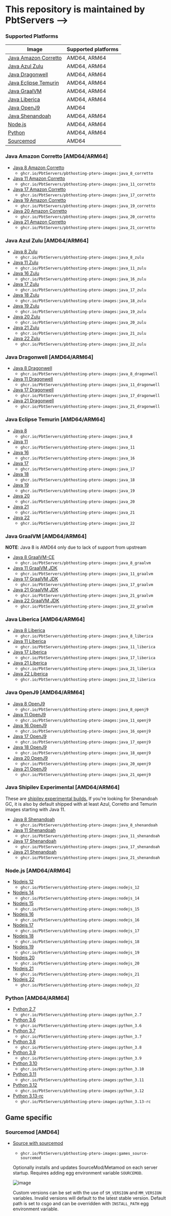 # This repository is maintained by PbtServers -->

### Supported Platforms

| Image                                                                                                  | Supported platforms |
| ------------------------------------------------------------------------------------------------------ | ------------------- |
| [Java Amazon Corretto](https://github.com/PbtServers/pbthosting-ptero-images#java-amazon-corretto-amd64arm64) | AMD64, ARM64        |
| [Java Azul Zulu](https://github.com/PbtServers/pbthosting-ptero-images#java-azul-zulu-amd64arm64)             | AMD64, ARM64        |
| [Java Dragonwell](https://github.com/PbtServers/pbthosting-ptero-images#java-dragonwell-amd64arm64)           | AMD64, ARM64        |
| [Java Eclipse Temurin](https://github.com/PbtServers/pbthosting-ptero-images#java-eclipse-temurin-amd64arm64) | AMD64, ARM64        |
| [Java GraalVM](https://github.com/PbtServers/pbthosting-ptero-images#java-graalvm-amd64arm64)                 | AMD64, ARM64        |
| [Java Liberica](https://github.com/PbtServers/pbthosting-ptero-images#java-liberica-amd64arm64)               | AMD64, ARM64        |
| [Java OpenJ9](https://github.com/PbtServers/pbthosting-ptero-images#java-openj9-amd64)                        | AMD64               |
| [Java Shenandoah](https://github.com/PbtServers/pbthosting-ptero-images#java-shenandoah-amd64arm64)           | AMD64, ARM64        |
| [Node.js](https://github.com/PbtServers/pbthosting-ptero-images#nodejs-amd64arm64)                            | AMD64, ARM64        |
| [Python](https://github.com/PbtServers/pbthosting-ptero-images#python-amd64arm64)                             | AMD64, ARM64        |
| [Sourcemod](https://github.com/PbtServers/pbthosting-ptero-images#sourcemod-amd64)                            | AMD64               |

### Java Amazon Corretto [AMD64/ARM64]

- [Java 8 Amazon Corretto](https://github.com/PbtServers/pbthosting-ptero-images/tree/main/java-corretto/8)
  - `ghcr.io/PbtServers/pbthosting-ptero-images:java_8_corretto`
- [Java 11 Amazon Corretto](https://github.com/PbtServers/pbthosting-ptero-images/tree/main/java-corretto/11)
  - `ghcr.io/PbtServers/pbthosting-ptero-images:java_11_corretto`
- [Java 17 Amazon Corretto](https://github.com/PbtServers/pbthosting-ptero-images/tree/main/java-corretto/17)
  - `ghcr.io/PbtServers/pbthosting-ptero-images:java_17_corretto`
- [Java 19 Amazon Corretto](https://github.com/PbtServers/pbthosting-ptero-images/tree/main/java-corretto/19)
  - `ghcr.io/PbtServers/pbthosting-ptero-images:java_19_corretto`
- [Java 20 Amazon Corretto](https://github.com/PbtServers/pbthosting-ptero-images/tree/main/java-corretto/20)
  - `ghcr.io/PbtServers/pbthosting-ptero-images:java_20_corretto`
- [Java 21 Amazon Corretto](https://github.com/PbtServers/pbthosting-ptero-images/tree/main/java-corretto/21)
  - `ghcr.io/PbtServers/pbthosting-ptero-images:java_21_corretto`

### Java Azul Zulu [AMD64/ARM64]

- [Java 8 Zulu](https://github.com/PbtServers/pbthosting-ptero-images/tree/main/java-zulu/8)
  - `ghcr.io/PbtServers/pbthosting-ptero-images:java_8_zulu`
- [Java 11 Zulu](https://github.com/PbtServers/pbthosting-ptero-images/tree/main/java-zulu/11)
  - `ghcr.io/PbtServers/pbthosting-ptero-images:java_11_zulu`
- [Java 16 Zulu](https://github.com/PbtServers/pbthosting-ptero-images/tree/main/java-zulu/16)
  - `ghcr.io/PbtServers/pbthosting-ptero-images:java_16_zulu`
- [Java 17 Zulu](https://github.com/PbtServers/pbthosting-ptero-images/tree/main/java-zulu/17)
  - `ghcr.io/PbtServers/pbthosting-ptero-images:java_17_zulu`
- [Java 18 Zulu](https://github.com/PbtServers/pbthosting-ptero-images/tree/main/java-zulu/18)
  - `ghcr.io/PbtServers/pbthosting-ptero-images:java_18_zulu`
- [Java 19 Zulu](https://github.com/PbtServers/pbthosting-ptero-images/tree/main/java-zulu/19)
  - `ghcr.io/PbtServers/pbthosting-ptero-images:java_19_zulu`
- [Java 20 Zulu](https://github.com/PbtServers/pbthosting-ptero-images/tree/main/java-zulu/20)
  - `ghcr.io/PbtServers/pbthosting-ptero-images:java_20_zulu`
- [Java 21 Zulu](https://github.com/PbtServers/pbthosting-ptero-images/tree/main/java-zulu/21)
  - `ghcr.io/PbtServers/pbthosting-ptero-images:java_21_zulu`
- [Java 22 Zulu](https://github.com/PbtServers/pbthosting-ptero-images/tree/main/java-zulu/22)
  - `ghcr.io/PbtServers/pbthosting-ptero-images:java_22_zulu`

### Java Dragonwell [AMD64/ARM64]

- [Java 8 Dragonwell](https://github.com/PbtServers/pbthosting-ptero-images/tree/main/java-dragonwell/8)
  - `ghcr.io/PbtServers/pbthosting-ptero-images:java_8_dragonwell`
- [Java 11 Dragonwell](https://github.com/PbtServers/pbthosting-ptero-images/tree/main/java-dragonwell/11)
  - `ghcr.io/PbtServers/pbthosting-ptero-images:java_11_dragonwell`
- [Java 17 Dragonwell](https://github.com/PbtServers/pbthosting-ptero-images/tree/main/java-dragonwell/17)
  - `ghcr.io/PbtServers/pbthosting-ptero-images:java_17_dragonwell`
- [Java 21 Dragonwell](https://github.com/PbtServers/pbthosting-ptero-images/tree/main/java-dragonwell/21)
  - `ghcr.io/PbtServers/pbthosting-ptero-images:java_21_dragonwell`

### Java Eclipse Temurin [AMD64/ARM64]

- [Java 8](https://github.com/PbtServers/pbthosting-ptero-images/tree/main/java/8)
  - `ghcr.io/PbtServers/pbthosting-ptero-images:java_8`
- [Java 11](https://github.com/PbtServers/pbthosting-ptero-images/tree/main/java/11)
  - `ghcr.io/PbtServers/pbthosting-ptero-images:java_11`
- [Java 16](https://github.com/PbtServers/pbthosting-ptero-images/tree/main/java/16)
  - `ghcr.io/PbtServers/pbthosting-ptero-images:java_16`
- [Java 17](https://github.com/PbtServers/pbthosting-ptero-images/tree/main/java/17)
  - `ghcr.io/PbtServers/pbthosting-ptero-images:java_17`
- [Java 18](https://github.com/PbtServers/pbthosting-ptero-images/tree/main/java/18)
  - `ghcr.io/PbtServers/pbthosting-ptero-images:java_18`
- [Java 19](https://github.com/PbtServers/pbthosting-ptero-images/tree/main/java/19)
  - `ghcr.io/PbtServers/pbthosting-ptero-images:java_19`
- [Java 20](https://github.com/PbtServers/pbthosting-ptero-images/tree/main/java/20)
  - `ghcr.io/PbtServers/pbthosting-ptero-images:java_20`
- [Java 21](https://github.com/PbtServers/pbthosting-ptero-images/tree/main/java/21)
  - `ghcr.io/PbtServers/pbthosting-ptero-images:java_21`
- [Java 22](https://github.com/PbtServers/pbthosting-ptero-images/tree/main/java/22)
  - `ghcr.io/PbtServers/pbthosting-ptero-images:java_22`

### Java GraalVM [AMD64/ARM64]

**NOTE**: Java 8 is AMD64 only due to lack of support from upstream

- [Java 8 GraalVM-CE](https://github.com/PbtServers/pbthosting-ptero-images/tree/main/java-graalvm/8)
  - `ghcr.io/PbtServers/pbthosting-ptero-images:java_8_graalvm`
- [Java 11 GraalVM JDK](https://github.com/PbtServers/pbthosting-ptero-images/tree/main/java-graalvm/11)
  - `ghcr.io/PbtServers/pbthosting-ptero-images:java_11_graalvm`
- [Java 17 GraalVM JDK](https://github.com/PbtServers/pbthosting-ptero-images/tree/main/java-graalvm/17)
  - `ghcr.io/PbtServers/pbthosting-ptero-images:java_17_graalvm`
- [Java 21 GraalVM JDK](https://github.com/PbtServers/pbthosting-ptero-images/tree/main/java-graalvm/21)
  - `ghcr.io/PbtServers/pbthosting-ptero-images:java_21_graalvm`
- [Java 22 GraalVM JDK](https://github.com/PbtServers/pbthosting-ptero-images/tree/main/java-graalvm/22)
  - `ghcr.io/PbtServers/pbthosting-ptero-images:java_22_graalvm`

### Java Liberica [AMD64/ARM64]

- [Java 8 Liberica](https://github.com/PbtServers/pbthosting-ptero-images/tree/main/java-liberica/8)
  - `ghcr.io/PbtServers/pbthosting-ptero-images:java_8_liberica`
- [Java 11 Liberica](https://github.com/PbtServers/pbthosting-ptero-images/tree/main/java-liberica/11)
  - `ghcr.io/PbtServers/pbthosting-ptero-images:java_11_liberica`
- [Java 17 Liberica](https://github.com/PbtServers/pbthosting-ptero-images/tree/main/java-liberica/17)
  - `ghcr.io/PbtServers/pbthosting-ptero-images:java_17_liberica`
- [Java 21 Liberica](https://github.com/PbtServers/pbthosting-ptero-images/tree/main/java-liberica/21)
  - `ghcr.io/PbtServers/pbthosting-ptero-images:java_21_liberica`
- [Java 22 Liberica](https://github.com/PbtServers/pbthosting-ptero-images/tree/main/java-liberica/22)
  - `ghcr.io/PbtServers/pbthosting-ptero-images:java_22_liberica`

### Java OpenJ9 [AMD64/ARM64]

- [Java 8 OpenJ9](https://github.com/PbtServers/pbthosting-ptero-images/tree/main/java-openj9/8)
  - `ghcr.io/PbtServers/pbthosting-ptero-images:java_8_openj9`
- [Java 11 OpenJ9](https://github.com/PbtServers/pbthosting-ptero-images/tree/main/java-openj9/11)
  - `ghcr.io/PbtServers/pbthosting-ptero-images:java_11_openj9`
- [Java 16 OpenJ9](https://github.com/PbtServers/pbthosting-ptero-images/tree/main/java-openj9/16)
  - `ghcr.io/PbtServers/pbthosting-ptero-images:java_16_openj9`
- [Java 17 OpenJ9](https://github.com/PbtServers/pbthosting-ptero-images/tree/main/java-openj9/17)
  - `ghcr.io/PbtServers/pbthosting-ptero-images:java_17_openj9`
- [Java 18 OpenJ9](https://github.com/PbtServers/pbthosting-ptero-images/tree/main/java-openj9/18)
  - `ghcr.io/PbtServers/pbthosting-ptero-images:java_18_openj9`
- [Java 20 OpenJ9](https://github.com/PbtServers/pbthosting-ptero-images/tree/main/java-openj9/20)
  - `ghcr.io/PbtServers/pbthosting-ptero-images:java_20_openj9`
- [Java 21 OpenJ9](https://github.com/PbtServers/pbthosting-ptero-images/tree/main/java-openj9/21)
  - `ghcr.io/PbtServers/pbthosting-ptero-images:java_21_openj9`

### Java Shipilev Experimental [AMD64/ARM64]

These are [shipilev experimental builds.](https://builds.shipilev.net/) If you're looking for Shenandoah GC, it is also by default shipped with at least Azul, Corretto and Temurin images starting with Java 11.

- [Java 8 Shenandoah](https://github.com/PbtServers/pbthosting-ptero-images/tree/main/java-shenandoah/8)
  - `ghcr.io/PbtServers/pbthosting-ptero-images:java_8_shenandoah`
- [Java 11 Shenandoah](https://github.com/PbtServers/pbthosting-ptero-images/tree/main/java-shenandoah/11)
  - `ghcr.io/PbtServers/pbthosting-ptero-images:java_11_shenandoah`
- [Java 17 Shenandoah](https://github.com/PbtServers/pbthosting-ptero-images/tree/main/java-shenandoah/17)
  - `ghcr.io/PbtServers/pbthosting-ptero-images:java_17_shenandoah`
- [Java 21 Shenandoah](https://github.com/PbtServers/pbthosting-ptero-images/tree/main/java-shenandoah/21)
  - `ghcr.io/PbtServers/pbthosting-ptero-images:java_21_shenandoah`

### Node.js [AMD64/ARM64]

- [Nodejs 12](https://github.com/PbtServers/pbthosting-ptero-images/tree/main/nodejs/12)
  - `ghcr.io/PbtServers/pbthosting-ptero-images:nodejs_12`
- [Nodejs 14](https://github.com/PbtServers/pbthosting-ptero-images/tree/main/nodejs/14)
  - `ghcr.io/PbtServers/pbthosting-ptero-images:nodejs_14`
- [Nodejs 15](https://github.com/PbtServers/pbthosting-ptero-images/tree/main/nodejs/15)
  - `ghcr.io/PbtServers/pbthosting-ptero-images:nodejs_15`
- [Nodejs 16](https://github.com/PbtServers/pbthosting-ptero-images/tree/main/nodejs/16)
  - `ghcr.io/PbtServers/pbthosting-ptero-images:nodejs_16`
- [Nodejs 17](https://github.com/PbtServers/pbthosting-ptero-images/tree/main/nodejs/17)
  - `ghcr.io/PbtServers/pbthosting-ptero-images:nodejs_17`
- [Nodejs 18](https://github.com/PbtServers/pbthosting-ptero-images/tree/main/nodejs/18)
  - `ghcr.io/PbtServers/pbthosting-ptero-images:nodejs_18`
- [Nodejs 19](https://github.com/PbtServers/pbthosting-ptero-images/tree/main/nodejs/19)
  - `ghcr.io/PbtServers/pbthosting-ptero-images:nodejs_19`
- [Nodejs 20](https://github.com/PbtServers/pbthosting-ptero-images/tree/main/nodejs/20)
  - `ghcr.io/PbtServers/pbthosting-ptero-images:nodejs_20`
- [Nodejs 21](https://github.com/PbtServers/pbthosting-ptero-images/tree/main/nodejs/21)
  - `ghcr.io/PbtServers/pbthosting-ptero-images:nodejs_21`
- [Nodejs 22](https://github.com/PbtServers/pbthosting-ptero-images/tree/main/nodejs/22)
  - `ghcr.io/PbtServers/pbthosting-ptero-images:nodejs_22`

### Python [AMD64/ARM64]

- [Python 2.7](https://github.com/PbtServers/pbthosting-ptero-images/tree/main/python/2.7)
  - `ghcr.io/PbtServers/pbthosting-ptero-images:python_2.7`
- [Python 3.6](https://github.com/PbtServers/pbthosting-ptero-images/tree/main/python/3.6)
  - `ghcr.io/PbtServers/pbthosting-ptero-images:python_3.6`
- [Python 3.7](https://github.com/PbtServers/pbthosting-ptero-images/tree/main/python/3.7)
  - `ghcr.io/PbtServers/pbthosting-ptero-images:python_3.7`
- [Python 3.8](https://github.com/PbtServers/pbthosting-ptero-images/tree/main/python/3.8)
  - `ghcr.io/PbtServers/pbthosting-ptero-images:python_3.8`
- [Python 3.9](https://github.com/PbtServers/pbthosting-ptero-images/tree/main/python/3.9)
  - `ghcr.io/PbtServers/pbthosting-ptero-images:python_3.9`
- [Python 3.10](https://github.com/PbtServers/pbthosting-ptero-images/tree/main/python/3.10)
  - `ghcr.io/PbtServers/pbthosting-ptero-images:python_3.10`
- [Python 3.11](https://github.com/PbtServers/pbthosting-ptero-images/tree/main/python/3.11)
  - `ghcr.io/PbtServers/pbthosting-ptero-images:python_3.11`
- [Python 3.12](https://github.com/PbtServers/pbthosting-ptero-images/tree/main/python/3.12)
  - `ghcr.io/PbtServers/pbthosting-ptero-images:python_3.12`
- [Python 3.13-rc](https://github.com/PbtServers/pbthosting-ptero-images/tree/main/python/3.13-rc)
  - `ghcr.io/PbtServers/pbthosting-ptero-images:python_3.13-rc`

## Game specific

### Sourcemod [AMD64]

- [Source with sourcemod](https://github.com/PbtServers/pbthosting-ptero-images/tree/main/games/source-sourcemod)
  - `ghcr.io/PbtServers/pbthosting-ptero-images:games_source-sourcemod`

  Optionally installs and updates SourceMod/Metamod on each server startup. Requires adding egg environment variable `SOURCEMOD`.

  ![image](https://user-images.githubusercontent.com/10975908/159126935-2e3f2883-3b89-4395-b28d-ab23dad0e5f8.png)

  Custom versions can be set with the use of `SM_VERSION` and `MM_VERSION` variables. Invalid versions will default to the latest stable version. Default path is set to csgo and can be overridden with `INSTALL_PATH` egg environment variable.
